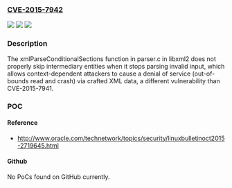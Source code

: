 ### [CVE-2015-7942](https://cve.mitre.org/cgi-bin/cvename.cgi?name=CVE-2015-7942)
![](https://img.shields.io/static/v1?label=Product&message=n%2Fa&color=blue)
![](https://img.shields.io/static/v1?label=Version&message=n%2Fa&color=blue)
![](https://img.shields.io/static/v1?label=Vulnerability&message=n%2Fa&color=brighgreen)

### Description

The xmlParseConditionalSections function in parser.c in libxml2 does not properly skip intermediary entities when it stops parsing invalid input, which allows context-dependent attackers to cause a denial of service (out-of-bounds read and crash) via crafted XML data, a different vulnerability than CVE-2015-7941.

### POC

#### Reference
- http://www.oracle.com/technetwork/topics/security/linuxbulletinoct2015-2719645.html

#### Github
No PoCs found on GitHub currently.

